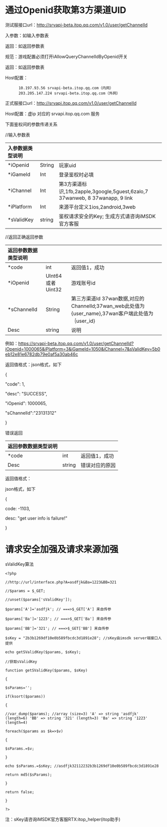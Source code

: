 # **通过Openid获取第3方渠道UID**

测试服接口url：[http:\/\/srvapi-beta.itop.qq.com\/v1.0\/user\/getChannelId](http://srvapi-beta.itop.qq.com/v1.0/user/getChannelId)

入参数：如输入参数表

返回：如返回参数表

规范：游戏配置必须打开iAllowQueryChannelIdByOpenid开关

返回：如返回参数表

Host配置：

```
      10.197.93.56 srvapi-beta.itop.qq.com（内网）
      203.205.147.224 srvapi-beta.itop.qq.com（外网） 

```

正式服接口url：[http:\/\/srvapi.itop.qq.com\/v1.0\/user\/getChannelId](http://srvapi.itop.qq.com/v1.0/user/getChannelId)

Host配置：虚ip 对应的 srvapi.itop.qq.com 服务

下面鉴权间的参数传递关系

\/\/输入参数表

| **入参数据类型说明** |  |  |
| :--- | :--- | :--- |
| \*iOpenid | String | 玩家uid |
| \*iGameId | Int | 登录鉴权时必填 |
| \*iChannel | Int | 第3方渠道标识,1fb,2apple,3google,5guest,6zalo,7 37wanweb, 8 37wanapp, 9 link |
| \*iPlatform | Int | 来源平台定义1ios,2android,3web |
| \*sValidKey | string | 鉴权请求安全的Key; 生成方式请咨询iMSDK官方客服 |

\/\/返回正确返回参数

| **返回参数数据类型说明** |  |  |
| :--- | :--- | :--- |
| \*code | int | 返回值1，成功 |
| \*iOpenid | UInt64或者Uint32 | 游戏账号id |
| \*sChannelId | String | 第三方渠道Id 37wan数据,对应的ChannelId;37wan\_web此处值为{user\_name},37wan客户端此处值为｛user\_id} |
| Desc | string | 说明 |

例如：[https:\/\/srvapi-beta.itop.qq.com\/v1.0\/user\/getChannelId?iOpenid=1000065&iPlatform=3&iGameId=1050&iChannel=7&sValidKey=5b0eb12e81e6782db79e0af5a30ab46c](https://srvapi-beta.itop.qq.com/v1.0/user/getChannelId?iOpenid=1000065&iPlatform=3&iGameId=1050&iChannel=7&sValidKey=5b0eb12e81e6782db79e0af5a30ab46c)

返回值格式：json格式，如下

{

"code": 1,

"desc": "SUCCESS",

"iOpenid": 1000065,

"sChannelId":"23131312"

}

错误返回

| **返回参数数据类型说明** |  |  |
| :--- | :--- | :--- |
| \*code | int | 返回值1，成功 |
| Desc | string | 错误对应的原因 |

返回值格式：

json格式，如下

{

code: -1103,

desc: "get user info is failure!"

}

# **请求安全加强及请求来源加强**

sValidKey算法

`<?php`

`//http://url/interface.php?A=asdfjk&Ba=1223&BB=321`

`//$params = $_GET;`

`//unset($params['sValidKey']);`

`$params['A']='asdfjk'; // ===>$_GET['A'] 来自传参`

`$params['Ba']='1223'; // ===>$_GET['Ba'] 来自传参`

`$params['BB']='321'; // ===>$_GET['BB'] 来自传参`

`$sKey = "2b3b1269df10e0b589fbcdc3d1891e28"; //sKey由imsdk server端接口人提供`

`echo getSValidKey($params, $sKey);`

`//获取sValidKey`

`function getSValidKey($params, $sKey)`

`{`

`$sParams='';`

`if(ksort($params))`

`{`

`//var_dump($params); //array (size=3) 'A' => string 'asdfjk' (length=6) 'BB' => string '321' (length=3) 'Ba' => string '1223' (length=4)`

`foreach($params as $k=>$v)`

`{`

`$sParams.=$v;`

`}`

`echo $sParams.=$sKey; //asdfjk32112232b3b1269df10e0b589fbcdc3d1891e28`

`return md5($sParams);`

`}`

`return false;`

`}`

`?>`

注：sKey请咨询iMSDK官方客服RTX:itop\_helper\(itop助手\)

